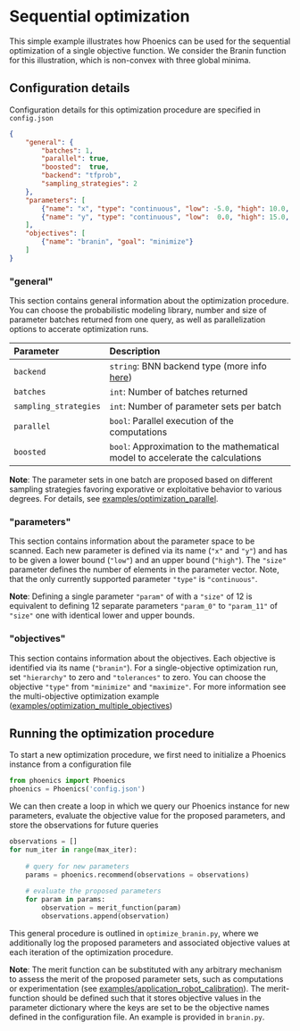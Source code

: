 # Sequential optimization

This simple example illustrates how Phoenics can be used for the sequential optimization of a single objective function. We consider the Branin function for this illustration, which is non-convex with three global minima. 

## Configuration details

Configuration details for this optimization procedure are specified in `config.json`

```json
{
    "general": {
		"batches": 1,
		"parallel": true,
		"boosted":  true,
		"backend": "tfprob",
		"sampling_strategies": 2
    },
    "parameters": [
        {"name": "x", "type": "continuous", "low": -5.0, "high": 10.0, "size": 1},
        {"name": "y", "type": "continuous", "low":  0.0, "high": 15.0, "size": 1}
    ],
    "objectives": [
        {"name": "branin", "goal": "minimize"}
    ]
}

```

### "general" 
This section contains general information about the optimization procedure. You can choose the probabilistic modeling library, number and size of parameter batches returned from one query, as well as parallelization options to accerate optimization runs.  

| Parameter              | Description                         											       | 
|:-----------------------|:------------------------------------------------------------------------------------|
| `backend`              | `string`: BNN backend type (more info [here](https://github.com/ChemOS-Inc/phoenics/blob/master/README.md#dependencies-and-requirements))  										       |
| `batches`             | `int`: Number of batches returned 										       | 
| `sampling_strategies`              | `int`: Number of parameter sets per batch  											       | 
| `parallel`             | `bool`: Parallel execution of the computations 										       | 
| `boosted`              | `bool`: Approximation to the mathematical model to accelerate the calculations								       | 

**Note**: The parameter sets in one batch are proposed based on different sampling strategies favoring exporative or exploitative behavior to various degrees. For details, see [examples/optimization_parallel](https://github.com/aspuru-guzik-group/phoenics/tree/master/examples/optimization_parallel).


### "parameters" 

This section contains information about the parameter space to be scanned. Each new parameter is defined via its name (`"x"` and `"y"`) and has to be given a lower bound (`"low"`) and an upper bound (`"high"`). The `"size"` parameter defines the number of elements in the parameter vector. Note, that the only currently supported parameter `"type"` is `"continuous"`. 

**Note**: Defining a single parameter `"param"` of with a `"size"` of 12 is equivalent to defining 12 separate parameters `"param_0"` to `"param_11"` of `"size"` one with identical lower and upper bounds.

### "objectives"

This section contains information about the objectives. Each objective is identified via its name (`"branin"`). For a single-objective optimization run, set `"hierarchy"` to zero and `"tolerances"` to zero. You can choose the objective `"type"` from `"minimize"` and `"maximize"`. For more information see the multi-objective optimization example ([examples/optimization_multiple_objectives](https://github.com/aspuru-guzik-group/phoenics/tree/master/examples/optimization_multiple_objectives))


## Running the optimization procedure

To start a new optimization procedure, we first need to initialize a Phoenics instance from a configuration file 

```python
from phoenics import Phoenics
phoenics = Phoenics('config.json')
```

We can then create a loop in which we query our Phoenics instance for new parameters, evaluate the objective value for the proposed parameters, and store the observations for future queries

```python
observations = []
for num_iter in range(max_iter):
	
    # query for new parameters
    params = phoenics.recommend(observations = observations)
    
    # evaluate the proposed parameters
    for param in params:
     	observation = merit_function(param)
        observations.append(observation)
```

This general procedure is outlined in `optimize_branin.py`, where we additionally log the proposed parameters and associated objective values at each iteration of the optimization procedure. 

**Note**: The merit function can be substituted with any arbitrary mechanism to assess the merit of the proposed parameter sets, such as computations or experimentation (see [examples/application_robot_calibration](https://github.com/aspuru-guzik-group/phoenics/tree/master/examples/application_robot_calibration)). The merit-function should be defined such that it stores objective values in the parameter dictionary where the keys are set to be the objective names defined in the configuration file. An example is provided in `branin.py`.
